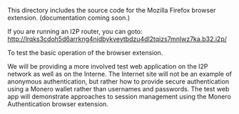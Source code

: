 This directory includes the source code for the Mozilla Firefox browser extension.
(documentation coming soon.)

If you are running an I2P router, you can goto: http://lrqks3cdoh5d6arrkng4njdbykveytbdzu4dl2tqizs7mnlwz7ka.b32.i2p/

To test the basic operation of the browser extension.

We will be providing a more involved test web application on the I2P network as well as on the Interne. The Internet site will not be an example of anonymous authentication, but rather how to provide secure authentication using a Monero wallet
rather than usernames and passwords. The test web app will demonstrate approaches to session management using the Monero
Authentication browser extension.
